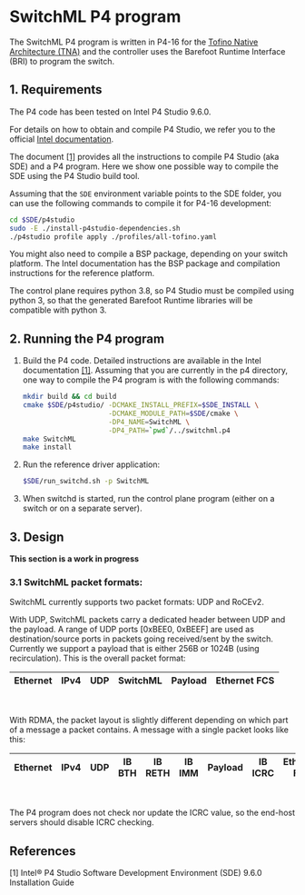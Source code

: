 # SwitchML P4 program

The SwitchML P4 program is written in P4-16 for the [Tofino Native Architecture (TNA)](https://github.com/barefootnetworks/Open-Tofino) and the controller uses the Barefoot Runtime Interface (BRI) to program the switch.

## 1. Requirements
The P4 code has been tested on Intel P4 Studio 9.6.0.

For details on how to obtain and compile P4 Studio, we refer you to the official [Intel documentation](https://www.intel.com/content/www/us/en/products/network-io/programmable-ethernet-switch.html).

The document [[1]](#1) provides all the instructions to compile P4 Studio (aka SDE) and a P4 program. Here we show one possible way to compile the SDE using the P4 Studio build tool.

Assuming that the `SDE` environment variable points to the SDE folder, you can use the following commands to compile it for P4-16 development:

```bash
cd $SDE/p4studio
sudo -E ./install-p4studio-dependencies.sh
./p4studio profile apply ./profiles/all-tofino.yaml
```

You might also need to compile a BSP package, depending on your switch platform. The Intel documentation has the BSP package and compilation instructions for the reference platform.

The control plane requires python 3.8, so P4 Studio must be compiled using python 3, so that the generated Barefoot Runtime libraries will be compatible with python 3.

## 2. Running the P4 program

1. Build the P4 code. Detailed instructions are available in the Intel documentation [[1]](#1). Assuming that you are currently in the p4 directory, one way to compile the P4 program is with the following commands:

    ```bash
    mkdir build && cd build
    cmake $SDE/p4studio/ -DCMAKE_INSTALL_PREFIX=$SDE_INSTALL \
                         -DCMAKE_MODULE_PATH=$SDE/cmake \
                         -DP4_NAME=SwitchML \
                         -DP4_PATH=`pwd`/../switchml.p4
    make SwitchML
    make install
    ```

2. Run the reference driver application:

    ```bash
    $SDE/run_switchd.sh -p SwitchML
    ```

3. When switchd is started, run the control plane program (either on a switch or on a separate server).

## 3. Design
**This section is a work in progress**

### 3.1 SwitchML packet formats:

SwitchML currently supports two packet formats: UDP and RoCEv2.

With UDP, SwitchML packets carry a dedicated header between UDP and the payload. A range of UDP ports [0xBEE0, 0xBEEF] are used as destination/source ports in packets going received/sent by the switch. Currently we support a payload that is either 256B or 1024B (using recirculation). This is the overall packet format:

| Ethernet | IPv4 | UDP | SwitchML | Payload | Ethernet FCS |
|--|--|--|--|--|--|

<br/>

With RDMA, the packet layout is slightly different depending on which part of a message a packet contains. A message with a single packet looks like this:

| Ethernet | IPv4 | UDP | IB BTH | IB RETH | IB IMM | Payload | IB ICRC | Ethernet FCS |
|--|--|--|--|--|--|--|--|--|

<br/>

The P4 program does not check nor update the ICRC value, so the end-host servers should disable ICRC checking.

## References
<a id="1">[1]</a> Intel® P4 Studio Software Development Environment (SDE) 9.6.0 Installation Guide
